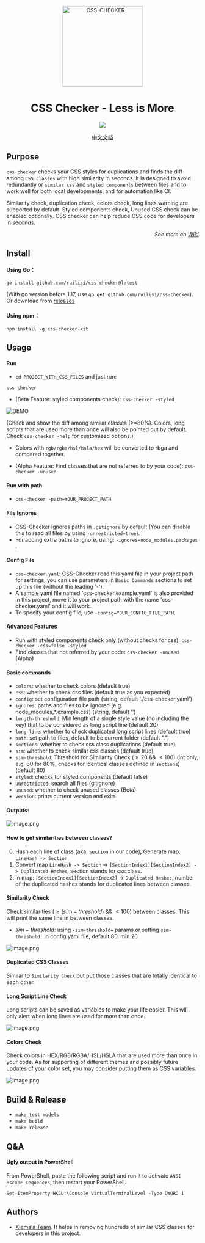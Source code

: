 <p align="center">
  <a href="https://ruilisi.com/">
    <img alt="CSS-CHECKER" src="https://assets.ruilisi.com/cgULF9oHro3e1kSHXTfZYA==" width="211"/>
  </a>
</p>
<h1 align="center">CSS Checker - Less is More</h1>
<p align="center">
  <a href="https://drone.ruilisi.com/ruilisi/css-checker" title="Build Status">
    <img src="https://drone.ruilisi.com/api/badges/ruilisi/css-checker/status.svg?ref=refs/heads/master">
  </a>
</p>
<p align="center">
  <a href="README-zh_CN.md">中文文档</a>
</p>

## Purpose

`css-checker` checks your CSS styles for duplications and finds the diff among `CSS classes` with high similarity in seconds. It is designed to avoid redundantly or `similar css` and `styled components` between files and to work well for both local developments, and for automation like CI.

Similarity check, duplication check, colors check, long lines warning are supported by default. Styled components check, Unused CSS check can be enabled optionally. CSS checker can help reduce CSS code for developers in seconds.

<p align="right"><em>See more on <a href="https://xiemala.com/s/gaSXqA">Wiki</a></em></p>

## Install

#### Using Go：

```
go install github.com/ruilisi/css-checker@latest
```

(With go version before 1.17, use `go get github.com/ruilisi/css-checker`). Or download from [releases](https://github.com/ruilisi/css-checker/releases)

#### Using npm：

```
npm install -g css-checker-kit
```

## Usage

#### Run

- `cd PROJECT_WITH_CSS_FILES` and just run:

```
css-checker
```

- (Beta Feature: styled components check): `css-checker -styled`

![DEMO](https://assets.ruilisi.com/css-checker-demo.gif)

(Check and show the diff among similar classes (>=80%). Colors, long scripts that are used more than once will also be pointed out by default. Check `css-checker -help` for customized options.)

- Colors with `rgb/rgba/hsl/hsla/hex` will be converted to rbga and compared together.

- (Alpha Feature: Find classes that are not referred to by your code): `css-checker -unused`

#### Run with path

- `css-checker -path=YOUR_PROJECT_PATH`

#### File Ignores

- CSS-Checker ignores paths in `.gitignore` by default (You can disable this to read all files by using `-unrestricted=true`).
- For adding extra paths to ignore, using: `-ignores=node_modules,packages `.

#### Config File

- `css-checker.yaml`: CSS-Checker read this yaml file in your project path for settings, you can use parameters in `Basic Commands` sections to set up this file (without the leading '-').
- A sample yaml file named 'css-checker.example.yaml' is also provided in this project, move it to your project path with the name 'css-checker.yaml' and it will work.
- To specify your config file, use `-config=YOUR_CONFIG_FILE_PATH`.

#### Advanced Features

- Run with styled components check only (without checks for css): `css-checker -css=false -styled`
- Find classes that not referred by your code: `css-checker -unused` (Alpha)

#### Basic commands

- `colors`: whether to check colors (default true)
- `css`: whether to check css files (default true as you expected)
- `config`: set configuration file path (string, default './css-checker.yaml')
- `ignores`: paths and files to be ignored (e.g. node_modules,\*.example.css) (string, default '')
- `length-threshold`: Min length of a single style value (no including the key) that to be considered as long script line (default 20)
- `long-line`: whether to check duplicated long script lines (default true)
- `path`: set path to files, default to be current folder (default ".")
- `sections`: whether to check css class duplications (default true)
- `sim`: whether to check similar css classes (default true)
- `sim-threshold`: Threshold for Similarity Check ($\geq20$ && $\lt100$) (int only, e.g. 80 for 80%, checks for identical classes defined in `sections`) (default 80)
- `styled`: checks for styled components (default false)
- `unrestricted`: search all files (gitignore)
- `unused`: whether to check unused classes (Beta)
- `version`: prints current version and exits

#### Outputs:

![image.png](https://assets.ruilisi.com/t=yDNXWrmyg+V6mUzCAG7A==)

#### How to get similarities between classes?

0. Hash each line of class (aka. `section` in our code), Generate map: `LineHash -> Section`.
1. Convert map `LineHash -> Section` => `[SectionIndex1][SectionIndex2] -> Duplicated Hashes`, section stands for css class.
2. In map: `[SectionIndex1][SectionIndex2]` -> `Duplicated Hashes`, number of the duplicated hashes stands for duplicated lines between classes.

#### Similarity Check

Check similarities ($\geq(sim-threshold)$ && $\lt100$) between classes. This will print the same line in between classes.

- $sim-threshold$: using `-sim-threshold=` params or setting `sim-threshold:` in config yaml file, default 80, min 20.

![image.png](https://assets.ruilisi.com/bzljM=P4Mz+dmtHKNvdHtg==)

#### Duplicated CSS Classes

Similar to `Similarity Check` but put those classes that are totally identical to each other.

#### Long Script Line Check

Long scripts can be saved as variables to make your life easier. This will only alert when long lines are used for more than once.

![image.png](https://assets.ruilisi.com/5bdqZTuLTzJCaGSynA7+2w==)

#### Colors Check

Check colors in HEX/RGB/RGBA/HSL/HSLA that are used more than once in your code. As for supporting of different themes and possibly future updates of your color set, you may consider putting them as CSS variables.

![image.png](https://assets.ruilisi.com/iqmnGQHwglb+pxE3kr3L1Q==)

## Build & Release

- `make test-models`
- `make build`
- `make release`

## Q&A
#### Ugly output in PowerShell
From PowerShell, paste the following script and run it to activate `ANSI escape sequences`, then restart your PowerShell.
```
Set-ItemProperty HKCU:\Console VirtualTerminalLevel -Type DWORD 1
```

## Authors
- [Xiemala Team](https://xiemala.com). It helps in removing hundreds of similar CSS classes for developers in this project.
